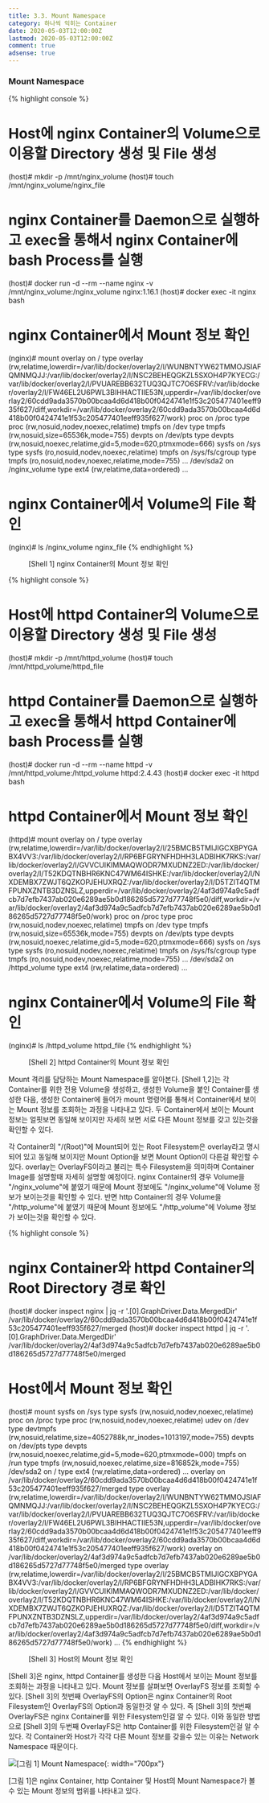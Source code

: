 ```yaml
---
title: 3.3. Mount Namespace
category: 하나씩 익히는 Container
date: 2020-05-03T12:00:00Z
lastmod: 2020-05-03T12:00:00Z
comment: true
adsense: true
---
```


### Mount Namespace

{% highlight console %}
# Host에 nginx Container의 Volume으로 이용할 Directory 생성 및 File 생성 
(host)# mkdir -p /mnt/nginx_volume
(host)# touch /mnt/nginx_volume/nginx_file

# nginx Container를 Daemon으로 실행하고 exec을 통해서 nginx Container에 bash Process를 실행
(host)# docker run -d --rm --name nginx -v /mnt/nginx_volume:/nginx_volume nginx:1.16.1
(host)# docker exec -it nginx bash

# nginx Container에서 Mount 정보 확인
(nginx)# mount
overlay on / type overlay (rw,relatime,lowerdir=/var/lib/docker/overlay2/l/WUNBNTYW62TMMOJSIAFQMNMQJJ:/var/lib/docker/overlay2/l/NSC2BEHEQGKZL5SXOH4P7KYECG:/var/lib/docker/overlay2/l/PVUAREBB632TUQ3QJTC7O6SFRV:/var/lib/docker/overlay2/l/FW46EL2U6PWL3BIHHACTIIE53N,upperdir=/var/lib/docker/overlay2/60cdd9ada3570b00bcaa4d6d418b00f0424741e1f53c205477401eeff935f627/diff,workdir=/var/lib/docker/overlay2/60cdd9ada3570b00bcaa4d6d418b00f0424741e1f53c205477401eeff935f627/work)
proc on /proc type proc (rw,nosuid,nodev,noexec,relatime)
tmpfs on /dev type tmpfs (rw,nosuid,size=65536k,mode=755)
devpts on /dev/pts type devpts (rw,nosuid,noexec,relatime,gid=5,mode=620,ptmxmode=666)
sysfs on /sys type sysfs (ro,nosuid,nodev,noexec,relatime)
tmpfs on /sys/fs/cgroup type tmpfs (ro,nosuid,nodev,noexec,relatime,mode=755)
...
/dev/sda2 on /nginx_volume type ext4 (rw,relatime,data=ordered)
...

# nginx Container에서 Volume의 File 확인
(nginx)# ls /nginx_volume
nginx_file
{% endhighlight %}
<figure>
<figcaption class="caption">[Shell 1] nginx Container의 Mount 정보 확인</figcaption>
</figure>

{% highlight console %}
# Host에 httpd Container의 Volume으로 이용할 Directory 생성 및 File 생성 
(host)# mkdir -p /mnt/httpd_volume
(host)# touch /mnt/httpd_volume/httpd_file

# httpd Container를 Daemon으로 실행하고 exec을 통해서 httpd Container에 bash Process를 실행
(host)# docker run -d --rm --name httpd -v /mnt/httpd_volume:/httpd_volume httpd:2.4.43
(host)# docker exec -it httpd bash

# httpd Container에서 Mount 정보 확인
(httpd)# mount
overlay on / type overlay (rw,relatime,lowerdir=/var/lib/docker/overlay2/l/25BMCB5TMIJIGCXBPYGABX4VV3:/var/lib/docker/overlay2/l/RP6BFGRYNFHDHH3LADBIHK7RKS:/var/lib/docker/overlay2/l/GVVCUIKIMMAQWODR7MXUDNZ2ED:/var/lib/docker/overlay2/l/T52KDQTNBHR6KNC47WM64ISHKE:/var/lib/docker/overlay2/l/NXDEMBX7ZWJT6QZKOPJEHUXRQZ:/var/lib/docker/overlay2/l/D5TZIT4QTMFPUNXZNTB3DZNSLZ,upperdir=/var/lib/docker/overlay2/4af3d974a9c5adfcb7d7efb7437ab020e6289ae5b0d186265d5727d77748f5e0/diff,workdir=/var/lib/docker/overlay2/4af3d974a9c5adfcb7d7efb7437ab020e6289ae5b0d186265d5727d77748f5e0/work)
proc on /proc type proc (rw,nosuid,nodev,noexec,relatime)
tmpfs on /dev type tmpfs (rw,nosuid,size=65536k,mode=755)
devpts on /dev/pts type devpts (rw,nosuid,noexec,relatime,gid=5,mode=620,ptmxmode=666)
sysfs on /sys type sysfs (ro,nosuid,nodev,noexec,relatime)
tmpfs on /sys/fs/cgroup type tmpfs (ro,nosuid,nodev,noexec,relatime,mode=755)
...
/dev/sda2 on /httpd_volume type ext4 (rw,relatime,data=ordered)
...

# nginx Container에서 Volume의 File 확인
(nginx)# ls /httpd_volume
httpd_file
{% endhighlight %}
<figure>
<figcaption class="caption">[Shell 2] httpd Container의 Mount 정보 확인</figcaption>
</figure>

Mount 격리를 담당하는 Mount Namespace를 알아본다. [Shell 1,2]는 각 Container를 위한 전용 Volume을 생성하고, 생성한 Volume을 붙인 Container를 생성한 다음, 생성한 Container에 들어가 mount 명령어를 통해서 Container에서 보이는 Mount 정보를 조회하는 과정을 나타내고 있다. 두 Container에서 보이는 Mount 정보는 얼핏보면 동일해 보이지만 자세히 보면 서로 다른 Mount 정보를 갖고 있는것을 확인할 수 있다. 

각 Container의 "/(Root)"에 Mount되어 있는 Root Filesystem은 overlay라고 명시되어 있고 동일해 보이지만 Mount Option을 보면 Mount Option이 다른걸 확인할 수 있다. overlay는 OverlayFS이라고 불리는 특수 Filesystem을 의미하며 Container Image를 설명할때 자세히 설명할 예정이다. nginx Container의 경우 Volume을 "/nginx_volume"에 붙였기 때문에 Mount 정보에도 "/nginx_volume"에 Volume 정보가 보이는것을 확인할 수 있다. 반면 http Container의 경우 Volume을 "/http_volume"에 붙였기 때문에 Mount 정보에도 "/http_volume"에 Volume 정보가 보이는것을 확인할 수 있다.

{% highlight console %}
# nginx Container와 httpd Container의 Root Directory 경로 확인
(host)# docker inspect nginx | jq -r '.[0].GraphDriver.Data.MergedDir'
/var/lib/docker/overlay2/60cdd9ada3570b00bcaa4d6d418b00f0424741e1f53c205477401eeff935f627/merged
(host)# docker inspect httpd | jq -r '.[0].GraphDriver.Data.MergedDir'
/var/lib/docker/overlay2/4af3d974a9c5adfcb7d7efb7437ab020e6289ae5b0d186265d5727d77748f5e0/merged

# Host에서 Mount 정보 확인
(host)# mount
sysfs on /sys type sysfs (rw,nosuid,nodev,noexec,relatime)
proc on /proc type proc (rw,nosuid,nodev,noexec,relatime)
udev on /dev type devtmpfs (rw,nosuid,relatime,size=4052788k,nr_inodes=1013197,mode=755)
devpts on /dev/pts type devpts (rw,nosuid,noexec,relatime,gid=5,mode=620,ptmxmode=000)
tmpfs on /run type tmpfs (rw,nosuid,noexec,relatime,size=816852k,mode=755)
/dev/sda2 on / type ext4 (rw,relatime,data=ordered)
...
overlay on /var/lib/docker/overlay2/60cdd9ada3570b00bcaa4d6d418b00f0424741e1f53c205477401eeff935f627/merged type overlay (rw,relatime,lowerdir=/var/lib/docker/overlay2/l/WUNBNTYW62TMMOJSIAFQMNMQJJ:/var/lib/docker/overlay2/l/NSC2BEHEQGKZL5SXOH4P7KYECG:/var/lib/docker/overlay2/l/PVUAREBB632TUQ3QJTC7O6SFRV:/var/lib/docker/overlay2/l/FW46EL2U6PWL3BIHHACTIIE53N,upperdir=/var/lib/docker/overlay2/60cdd9ada3570b00bcaa4d6d418b00f0424741e1f53c205477401eeff935f627/diff,workdir=/var/lib/docker/overlay2/60cdd9ada3570b00bcaa4d6d418b00f0424741e1f53c205477401eeff935f627/work)
overlay on /var/lib/docker/overlay2/4af3d974a9c5adfcb7d7efb7437ab020e6289ae5b0d186265d5727d77748f5e0/merged type overlay (rw,relatime,lowerdir=/var/lib/docker/overlay2/l/25BMCB5TMIJIGCXBPYGABX4VV3:/var/lib/docker/overlay2/l/RP6BFGRYNFHDHH3LADBIHK7RKS:/var/lib/docker/overlay2/l/GVVCUIKIMMAQWODR7MXUDNZ2ED:/var/lib/docker/overlay2/l/T52KDQTNBHR6KNC47WM64ISHKE:/var/lib/docker/overlay2/l/NXDEMBX7ZWJT6QZKOPJEHUXRQZ:/var/lib/docker/overlay2/l/D5TZIT4QTMFPUNXZNTB3DZNSLZ,upperdir=/var/lib/docker/overlay2/4af3d974a9c5adfcb7d7efb7437ab020e6289ae5b0d186265d5727d77748f5e0/diff,workdir=/var/lib/docker/overlay2/4af3d974a9c5adfcb7d7efb7437ab020e6289ae5b0d186265d5727d77748f5e0/work)
...
{% endhighlight %}
<figure>
<figcaption class="caption">[Shell 3] Host의 Mount 정보 확인</figcaption>
</figure>

[Shell 3]은 nginx, httpd Container를 생성한 다음 Host에서 보이는 Mount 정보를 조회하는 과정을 나타내고 있다. Mount 정보를 살펴보면 OverlayFS 정보를 조회할 수 있다. [Shell 3]의 첫번째 OverlayFS의 Option은 nginx Container의 Root Filesystem인 OverlayFS의 Option과 동일한것 알 수 있다. 즉 [Shell 3]의 첫번째 OverlayFS은 nginx Container를 위한 Filesystem인걸 알 수 있다. 이와 동일한 방법으로 [Shell 3]의 두번째 OverlayFS은 http Container를 위한 Filesystem인걸 알 수 있다. 각 Container와 Host가 각각 다른 Mount 정보를 갖을수 있는 이유는 Network Namespace 때문이다.

![[그림 1] Mount Namespace]({{site.baseurl}}/images/onebyone_container/Mount_Namespace/Mount_Namespace.PNG){: width="700px"}

[그림 1]은 nginx Container, http Container 및 Host의 Mount Namespace가 볼수 있는 Mount 정보의 범위를 나타내고 있다.